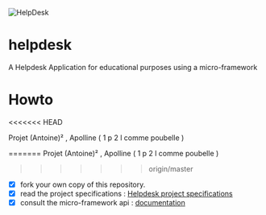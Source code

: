 ![HelpDesk](http://angular.kobject.net/git/phalconist/helpdesk.png "HelpDesk")
# helpdesk
A Helpdesk Application for educational purposes using a micro-framework
# Howto
<<<<<<< HEAD

Projet (Antoine)² , Apolline ( 1 p 2 l comme poubelle )

=======
Projet (Antoine)² , Apolline ( 1 p 2 l comme poubelle )
>>>>>>> origin/master
- [x] fork your own copy of this repository.
- [x] read the project specifications : [Helpdesk project specifications](http://slamwiki.kobject.net/php-rt/projets/projet-2015/)
- [x] consult the micro-framework api : [documentation](http://api.kobject.net/micro-framework/)
